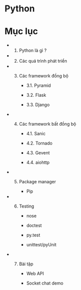 Python
=============================

# Mục lục 

   - 1. Python là gì ?

   - 2. Các quá trình phát triển

   - 3. Các framework đồng bộ

        - 3.1. Pyramid

        - 3.2. Flask

        - 3.3. Django
   
   - 4. Các framework bất đồng bộ
        
        - 4.1. Sanic

        - 4.2. Tornado

        - 4.3. Gevent

        - 4.4. aiohttp

   - 5. Package manager

        - Pip
    
   - 6. Testing

        - nose

        - doctest

        - py.test

        - unittest/pyUnit

   - 7. Bài tập

        - Web API 

        - Socket chat demo
